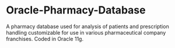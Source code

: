 # Oracle-Pharmacy-Database
A pharmacy database used for analysis of patients and prescription handling customizable for use in various pharmaceutical company franchises. Coded in Oracle 11g.

